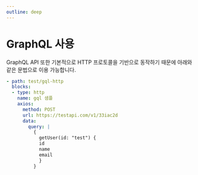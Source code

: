 ```yaml
---
outline: deep
---
```


# GraphQL 사용

GraphQL API 또한 기본적으로 HTTP 프로토콜을 기반으로 동작하기 때문에 아래와 같은 문법으로 이용 가능합니다. 

```yaml
- path: test/gql-http
  blocks:  
  - type: http
    name: gql 샘플
    axios:
      method: POST
      url: https://testapi.com/v1/33iac2d
      data:
        query: |
          {
            getUser(id: "test") {
            id
            name
            email
            }
          }
```